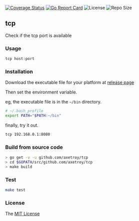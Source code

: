 [![Coverage Status](https://coveralls.io/repos/github/axetroy/s4/badge.svg?branch=master)](https://coveralls.io/github/axetroy/s4?branch=master)
[![Go Report Card](https://goreportcard.com/badge/github.com/axetroy/s4)](https://goreportcard.com/report/github.com/axetroy/s4)
![License](https://img.shields.io/github/license/axetroy/s4.svg)
![Repo Size](https://img.shields.io/github/repo-size/axetroy/s4.svg)

## tcp

Check if the tcp port is available

### Usage

```bash
tcp host:port
```

### Installation

Download the executable file for your platform at [release page](https://github.com/axetroy/tcp/releases)

Then set the environment variable.

eg, the executable file is in the `~/bin` directory.

```bash
# ~/.bash_profile
export PATH="$PATH:~/bin"
```

finally, try it out.

```bash
tcp 192.168.0.1:8080
```

### Build from source code

```bash
> go get -v -u github.com/axetroy/tcp
> cd $GOPATH/src/github.com/axetroy/tcp
> make build
```

### Test

```bash
make test
```

### License

The [MIT License](https://github.com/axetroy/tcp/blob/master/LICENSE)
